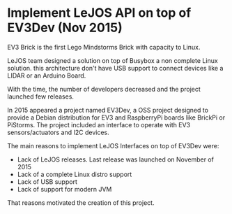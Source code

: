 # Implement LeJOS API on top of EV3Dev (Nov 2015)

EV3 Brick is the first Lego Mindstorms Brick with capacity to Linux. 

LeJOS team designed a solution on top of Busybox a non complete Linux solution.
this architecture don't have USB support to connect devices like a LIDAR or an Arduino Board.

With the time, the number of developers decreased and the project launched few releases.

In 2015 appeared a project named EV3Dev, a OSS project designed to provide a 
Debian distribution for EV3 and RaspberryPi boards like BrickPi or PiStorms. 
The project included an interface to operate with EV3 sensors/actuators and I2C devices.

The main reasons to implement LeJOS Interfaces on top of EV3Dev were:

- Lack of LeJOS releases. Last release was launched on November of 2015
- Lack of a complete Linux distro support
- Lack of USB support
- Lack of support for modern JVM 

That reasons motivated the creation of this project.
